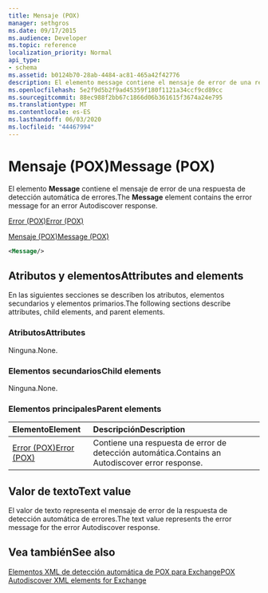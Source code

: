 ```yaml
---
title: Mensaje (POX)
manager: sethgros
ms.date: 09/17/2015
ms.audience: Developer
ms.topic: reference
localization_priority: Normal
api_type:
- schema
ms.assetid: b0124b70-28ab-4484-ac81-465a42f42776
description: El elemento message contiene el mensaje de error de una respuesta de detección automática de errores.
ms.openlocfilehash: 5e2f9d5b2f9ad45359f180f1121a34ccf9cd89cc
ms.sourcegitcommit: 88ec988f2bb67c1866d06b361615f3674a24e795
ms.translationtype: MT
ms.contentlocale: es-ES
ms.lasthandoff: 06/03/2020
ms.locfileid: "44467994"
---
```

# <a name="message-pox"></a><span data-ttu-id="aaf62-103">Mensaje (POX)</span><span class="sxs-lookup"><span data-stu-id="aaf62-103">Message (POX)</span></span>

<span data-ttu-id="aaf62-104">El elemento **Message** contiene el mensaje de error de una respuesta de detección automática de errores.</span><span class="sxs-lookup"><span data-stu-id="aaf62-104">The **Message** element contains the error message for an error Autodiscover response.</span></span> 
  
[<span data-ttu-id="aaf62-105">Error (POX)</span><span class="sxs-lookup"><span data-stu-id="aaf62-105">Error (POX)</span></span>](error-pox.md)
  
[<span data-ttu-id="aaf62-106">Mensaje (POX)</span><span class="sxs-lookup"><span data-stu-id="aaf62-106">Message (POX)</span></span>](message-pox.md)
  
```xml
<Message/>
```

## <a name="attributes-and-elements"></a><span data-ttu-id="aaf62-107">Atributos y elementos</span><span class="sxs-lookup"><span data-stu-id="aaf62-107">Attributes and elements</span></span>

<span data-ttu-id="aaf62-108">En las siguientes secciones se describen los atributos, elementos secundarios y elementos primarios.</span><span class="sxs-lookup"><span data-stu-id="aaf62-108">The following sections describe attributes, child elements, and parent elements.</span></span>
  
### <a name="attributes"></a><span data-ttu-id="aaf62-109">Atributos</span><span class="sxs-lookup"><span data-stu-id="aaf62-109">Attributes</span></span>

<span data-ttu-id="aaf62-110">Ninguna.</span><span class="sxs-lookup"><span data-stu-id="aaf62-110">None.</span></span>
  
### <a name="child-elements"></a><span data-ttu-id="aaf62-111">Elementos secundarios</span><span class="sxs-lookup"><span data-stu-id="aaf62-111">Child elements</span></span>

<span data-ttu-id="aaf62-112">Ninguna.</span><span class="sxs-lookup"><span data-stu-id="aaf62-112">None.</span></span>
  
### <a name="parent-elements"></a><span data-ttu-id="aaf62-113">Elementos principales</span><span class="sxs-lookup"><span data-stu-id="aaf62-113">Parent elements</span></span>

|<span data-ttu-id="aaf62-114">**Elemento**</span><span class="sxs-lookup"><span data-stu-id="aaf62-114">**Element**</span></span>|<span data-ttu-id="aaf62-115">**Descripción**</span><span class="sxs-lookup"><span data-stu-id="aaf62-115">**Description**</span></span>|
|:-----|:-----|
|[<span data-ttu-id="aaf62-116">Error (POX)</span><span class="sxs-lookup"><span data-stu-id="aaf62-116">Error (POX)</span></span>](error-pox.md) <br/> |<span data-ttu-id="aaf62-117">Contiene una respuesta de error de detección automática.</span><span class="sxs-lookup"><span data-stu-id="aaf62-117">Contains an Autodiscover error response.</span></span>  <br/> |
   
## <a name="text-value"></a><span data-ttu-id="aaf62-118">Valor de texto</span><span class="sxs-lookup"><span data-stu-id="aaf62-118">Text value</span></span>

<span data-ttu-id="aaf62-119">El valor de texto representa el mensaje de error de la respuesta de detección automática de errores.</span><span class="sxs-lookup"><span data-stu-id="aaf62-119">The text value represents the error message for the error Autodiscover response.</span></span>
  
## <a name="see-also"></a><span data-ttu-id="aaf62-120">Vea también</span><span class="sxs-lookup"><span data-stu-id="aaf62-120">See also</span></span>



[<span data-ttu-id="aaf62-121">Elementos XML de detección automática de POX para Exchange</span><span class="sxs-lookup"><span data-stu-id="aaf62-121">POX Autodiscover XML elements for Exchange</span></span>](pox-autodiscover-xml-elements-for-exchange.md)

